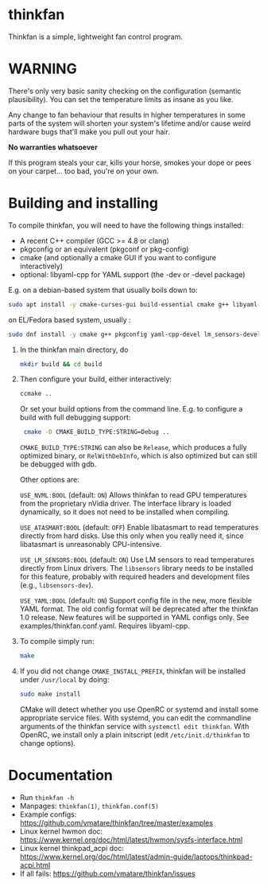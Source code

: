 # thinkfan
Thinkfan is a simple, lightweight fan control program. 

# WARNING
There's only very basic sanity checking on the configuration (semantic
plausibility). You can set the temperature limits as insane as you like.

Any change to fan behaviour that results in higher temperatures in some parts
of the system will shorten your system's lifetime and/or cause weird hardware
bugs that'll make you pull out your hair.

   **No warranties whatsoever**

If this program steals your car, kills your horse, smokes your dope or pees
on your carpet... too bad, you're on your own.


# Building and installing
To compile thinkfan, you will need to have the following things installed:
- A recent C++ compiler (GCC >= 4.8 or clang)
- pkgconfig or an equivalent (pkgconf or pkg-config)
- cmake (and optionally a cmake GUI if you want to configure interactively)
- optional: libyaml-cpp for YAML support (the -dev or -devel package)

E.g. on a debian-based system that usually boils down to:
```bash
sudo apt install -y cmake-curses-gui build-essential cmake g++ libyaml-cpp-dev pkgconfig libsensors-dev
```

on EL/Fedora based system, usually :
```bash
sudo dnf install -y cmake g++ pkgconfig yaml-cpp-devel lm_sensors-devel
```

1. In the thinkfan main directory, do
   ```bash
   mkdir build && cd build
   ```

2. Then configure your build, either interactively:
   ```bash
   ccmake ..
   ```
   Or set your build options from the command line. E.g. to configure a build
   with full debugging support:
   ```bash
    cmake -D CMAKE_BUILD_TYPE:STRING=Debug ..
    ```

   `CMAKE_BUILD_TYPE:STRING` can also be `Release`, which produces a fully
   optimized binary, or `RelWithDebInfo`, which is also optimized but can
   still be debugged with gdb.
   
   Other options are:

   `USE_NVML:BOOL` (default: `ON`)
       Allows thinkfan to read GPU temperatures from the proprietary nVidia
       driver. The interface library is loaded dynamically, so it does not
       need to be installed when compiling.

   `USE_ATASMART:BOOL` (default: `OFF`)
       Enable libatasmart to read temperatures directly from hard disks. Use
       this only when you really need it, since libatasmart is unreasonably
       CPU-intensive.

   `USE_LM_SENSORS:BOOL` (default: `ON`)
       Use LM sensors to read temperatures directly from Linux drivers.
       The `libsensors` library needs to be installed for this feature, probably
       with required headers and development files (e.g., `libsensors-dev`).

   `USE_YAML:BOOL` (default: `ON`)
       Support config file in the new, more flexible YAML format. The old
       config format will be deprecated after the thinkfan 1.0 release. New
       features will be supported in YAML configs only. See
       examples/thinkfan.conf.yaml.  Requires libyaml-cpp.


3. To compile simply run:
   ```bash
   make
   ```

4. If you did not change `CMAKE_INSTALL_PREFIX`, thinkfan will be installed
   under `/usr/local` by doing:
   ```bash
   sudo make install
   ```
   
   CMake will detect whether you use OpenRC or systemd and install some
   appropriate service files. With systemd, you can edit the commandline
   arguments of the thinkfan service with `systemctl edit thinkfan`.
   With OpenRC, we install only a plain initscript (edit `/etc/init.d/thinkfan`
   to change options).



# Documentation
- Run `thinkfan -h`
- Manpages: `thinkfan(1)`, `thinkfan.conf(5)`
- Example configs: https://github.com/vmatare/thinkfan/tree/master/examples
- Linux kernel hwmon doc: https://www.kernel.org/doc/html/latest/hwmon/sysfs-interface.html
- Linux kernel thinkpad_acpi doc: https://www.kernel.org/doc/html/latest/admin-guide/laptops/thinkpad-acpi.html
- If all fails: https://github.com/vmatare/thinkfan/issues
